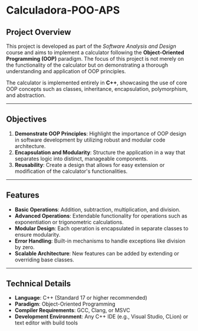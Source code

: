 # Calculadora-POO-APS

## **Project Overview**

This project is developed as part of the *Software Analysis and Design* course and aims to implement a calculator following the **Object-Oriented Programming (OOP)** paradigm. The focus of this project is not merely on the functionality of the calculator but on demonstrating a thorough understanding and application of OOP principles.

The calculator is implemented entirely in **C++**, showcasing the use of core OOP concepts such as classes, inheritance, encapsulation, polymorphism, and abstraction.

---

## **Objectives**

1. **Demonstrate OOP Principles**: Highlight the importance of OOP design in software development by utilizing robust and modular code architecture.
2. **Encapsulation and Modularity**: Structure the application in a way that separates logic into distinct, manageable components.
3. **Reusability**: Create a design that allows for easy extension or modification of the calculator's functionalities.

---

## **Features**

- **Basic Operations**: Addition, subtraction, multiplication, and division.
- **Advanced Operations**: Extendable functionality for operations such as exponentiation or trigonometric calculations.
- **Modular Design**: Each operation is encapsulated in separate classes to ensure modularity.
- **Error Handling**: Built-in mechanisms to handle exceptions like division by zero.
- **Scalable Architecture**: New features can be added by extending or overriding base classes.

---

## **Technical Details**

- **Language**: C++ (Standard 17 or higher recommended)
- **Paradigm**: Object-Oriented Programming
- **Compiler Requirements**: GCC, Clang, or MSVC
- **Development Environment**: Any C++ IDE (e.g., Visual Studio, CLion) or text editor with build tools
